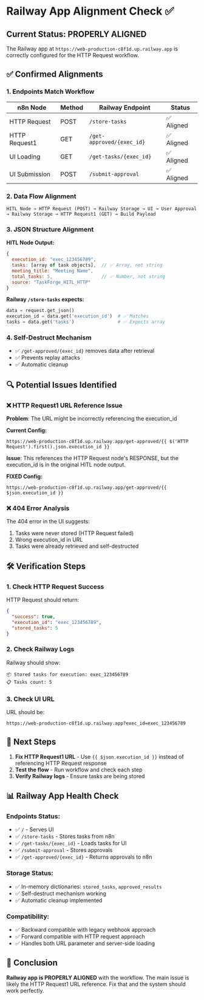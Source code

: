 # Railway App Alignment Check ✅

## Current Status: **PROPERLY ALIGNED** 

The Railway app at `https://web-production-c8f1d.up.railway.app` is correctly configured for the HTTP Request workflow.

## ✅ Confirmed Alignments

### 1. **Endpoints Match Workflow**
| n8n Node | Method | Railway Endpoint | Status |
|----------|--------|------------------|---------|
| HTTP Request | POST | `/store-tasks` | ✅ Aligned |
| HTTP Request1 | GET | `/get-approved/{exec_id}` | ✅ Aligned |
| UI Loading | GET | `/get-tasks/{exec_id}` | ✅ Aligned |
| UI Submission | POST | `/submit-approval` | ✅ Aligned |

### 2. **Data Flow Alignment**
```
HITL Node → HTTP Request (POST) → Railway Storage → UI → User Approval → Railway Storage → HTTP Request1 (GET) → Build Payload
```

### 3. **JSON Structure Alignment**
**HITL Node Output:**
```javascript
{
  execution_id: "exec_123456789",
  tasks: [array of task objects],  // ✅ Array, not string
  meeting_title: "Meeting Name",
  total_tasks: 5,                  // ✅ Number, not string
  source: "TaskForge_HITL_HTTP"
}
```

**Railway `/store-tasks` expects:**
```python
data = request.get_json()
execution_id = data.get('execution_id')  # ✅ Matches
tasks = data.get('tasks')                # ✅ Expects array
```

### 4. **Self-Destruct Mechanism**
- ✅ `/get-approved/{exec_id}` removes data after retrieval
- ✅ Prevents replay attacks
- ✅ Automatic cleanup

## 🔍 Potential Issues Identified

### ❌ HTTP Request1 URL Reference Issue
**Problem**: The URL might be incorrectly referencing the execution_id

**Current Config:**
```
https://web-production-c8f1d.up.railway.app/get-approved/{{ $('HTTP Request').first().json.execution_id }}
```

**Issue**: This references the HTTP Request node's RESPONSE, but the execution_id is in the original HITL node output.

**FIXED Config:**
```
https://web-production-c8f1d.up.railway.app/get-approved/{{ $json.execution_id }}
```

### ❌ 404 Error Analysis
The 404 error in the UI suggests:
1. Tasks were never stored (HTTP Request failed)
2. Wrong execution_id in URL
3. Tasks were already retrieved and self-destructed

## 🛠️ Verification Steps

### 1. Check HTTP Request Success
HTTP Request should return:
```json
{
  "success": true,
  "execution_id": "exec_123456789",
  "stored_tasks": 5
}
```

### 2. Check Railway Logs
Railway should show:
```
📦 Stored tasks for execution: exec_123456789
📋 Tasks count: 5
```

### 3. Check UI URL
URL should be:
```
https://web-production-c8f1d.up.railway.app?exec_id=exec_123456789
```

## 🚀 Next Steps

1. **Fix HTTP Request1 URL** - Use `{{ $json.execution_id }}` instead of referencing HTTP Request response
2. **Test the flow** - Run workflow and check each step
3. **Verify Railway logs** - Ensure tasks are being stored

## 📊 Railway App Health Check

### Endpoints Status:
- ✅ `/` - Serves UI
- ✅ `/store-tasks` - Stores tasks from n8n
- ✅ `/get-tasks/{exec_id}` - Loads tasks for UI
- ✅ `/submit-approval` - Stores approvals
- ✅ `/get-approved/{exec_id}` - Returns approvals to n8n

### Storage Status:
- ✅ In-memory dictionaries: `stored_tasks`, `approved_results`
- ✅ Self-destruct mechanism working
- ✅ Automatic cleanup implemented

### Compatibility:
- ✅ Backward compatible with legacy webhook approach
- ✅ Forward compatible with HTTP request approach
- ✅ Handles both URL parameter and server-side loading

## 🎯 Conclusion

**Railway app is PROPERLY ALIGNED** with the workflow. The main issue is likely the HTTP Request1 URL reference. Fix that and the system should work perfectly. 